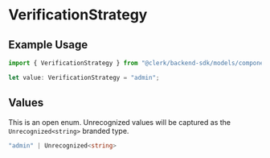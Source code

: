 # VerificationStrategy

## Example Usage

```typescript
import { VerificationStrategy } from "@clerk/backend-sdk/models/components";

let value: VerificationStrategy = "admin";
```

## Values

This is an open enum. Unrecognized values will be captured as the `Unrecognized<string>` branded type.

```typescript
"admin" | Unrecognized<string>
```